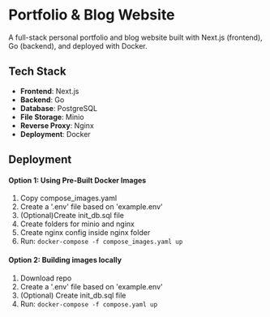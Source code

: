 # Portfolio & Blog Website  
A full-stack personal portfolio and blog website built with Next.js (frontend), Go (backend), and deployed with Docker.  
## Tech Stack  
- **Frontend**: Next.js  
- **Backend**: Go  
- **Database**: PostgreSQL  
- **File Storage**: Minio  
- **Reverse Proxy**: Nginx  
- **Deployment**: Docker 
## Deployment
#### Option 1: Using Pre-Built Docker Images 
  1. Copy compose_images.yaml
  2. Create a '.env' file based on 'example.env'
  3. (Optional)Create init_db.sql file
  4. Create folders for minio and nginx
  5. Create nginx config inside nginx folder
  6. Run: ```docker-compose -f compose_images.yaml up```
####  Option 2: Building images locally
  1. Download repo
  2. Create a '.env' file based on 'example.env'
  3. (Optional) Create init_db.sql file
  4. Run: ```docker-compose -f compose.yaml up```
